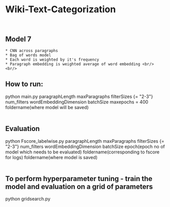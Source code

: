 # Wiki-Text-Categorization <br/> <br/>

## Model 7
	* CNN across paragraphs
	* Bag of words model
	* Each word is weighted by it's frequency
	* Paragraph embedding is weighted average of word embedding <br/> <br/>
	
	
## How to run: <br/>
python main.py paragraphLength maxParagraphs filterSizes {= "2-3"} num_filters wordEmbeddingDimension batchSize maxepochs = 400 foldername(where model will be saved) <br/> <br/>

## Evaluation
python Fscore_labelwise.py paragraphLength maxParagraphs filterSizes {= "2-3"} num_filters wordEmbeddingDimension batchSize epoch(epoch no of model which needs to be evaluated) foldername(corresponding to fscore for logs) foldername(where model is saved) <br/> <br/>


## To perform hyperparameter tuning - train the model and evaluation on a grid of parameters <br/>
python gridsearch.py